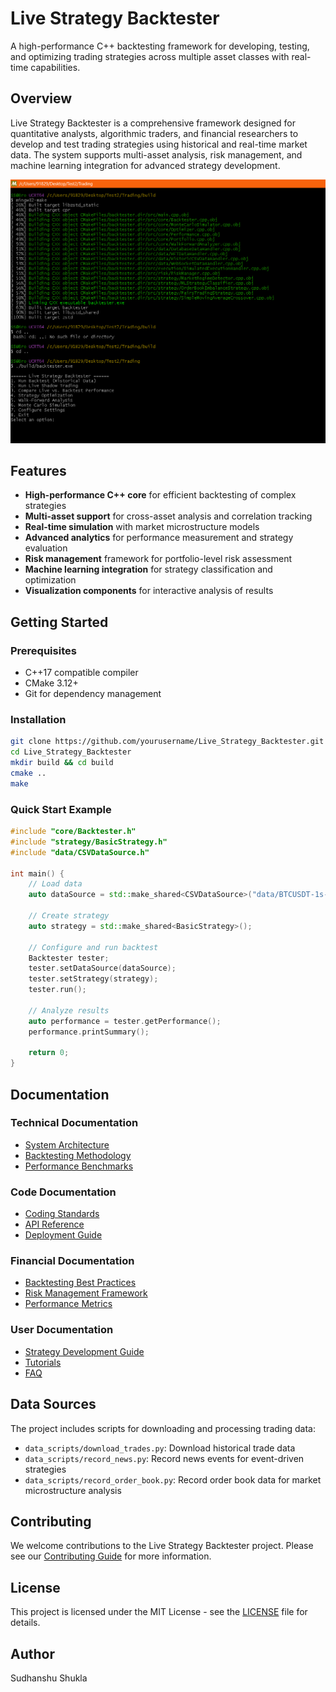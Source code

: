 # Live Strategy Backtester

A high-performance C++ backtesting framework for developing, testing, and optimizing trading strategies across multiple asset classes with real-time capabilities.

## Overview

Live Strategy Backtester is a comprehensive framework designed for quantitative analysts, algorithmic traders, and financial researchers to develop and test trading strategies using historical and real-time market data. The system supports multi-asset analysis, risk management, and machine learning integration for advanced strategy development.

![Screenshot of the backtester's user interface.](./backtester.png)

## Features

- **High-performance C++ core** for efficient backtesting of complex strategies
- **Multi-asset support** for cross-asset analysis and correlation tracking
- **Real-time simulation** with market microstructure models
- **Advanced analytics** for performance measurement and strategy evaluation
- **Risk management** framework for portfolio-level risk assessment
- **Machine learning integration** for strategy classification and optimization
- **Visualization components** for interactive analysis of results

## Getting Started

### Prerequisites

- C++17 compatible compiler
- CMake 3.12+
- Git for dependency management

### Installation

```bash
git clone https://github.com/yourusername/Live_Strategy_Backtester.git
cd Live_Strategy_Backtester
mkdir build && cd build
cmake ..
make
```

### Quick Start Example

```cpp
#include "core/Backtester.h"
#include "strategy/BasicStrategy.h"
#include "data/CSVDataSource.h"

int main() {
    // Load data
    auto dataSource = std::make_shared<CSVDataSource>("data/BTCUSDT-1s-2025-07-13.csv");

    // Create strategy
    auto strategy = std::make_shared<BasicStrategy>();

    // Configure and run backtest
    Backtester tester;
    tester.setDataSource(dataSource);
    tester.setStrategy(strategy);
    tester.run();

    // Analyze results
    auto performance = tester.getPerformance();
    performance.printSummary();

    return 0;
}
```

## Documentation

### Technical Documentation

- [System Architecture](docs/technical/architecture.md)
- [Backtesting Methodology](docs/technical/backtesting_methodology.md)
- [Performance Benchmarks](docs/technical/performance_benchmarks.md)

### Code Documentation

- [Coding Standards](docs/code/coding_standards.md)
- [API Reference](docs/code/api_reference.md)
- [Deployment Guide](docs/code/deployment_guide.md)

### Financial Documentation

- [Backtesting Best Practices](docs/financial/backtesting_best_practices.md)
- [Risk Management Framework](docs/financial/risk_management.md)
- [Performance Metrics](docs/financial/performance_metrics.md)

### User Documentation

- [Strategy Development Guide](docs/user/strategy_development.md)
- [Tutorials](docs/user/tutorials.md)
- [FAQ](docs/user/faq.md)

## Data Sources

The project includes scripts for downloading and processing trading data:

- `data_scripts/download_trades.py`: Download historical trade data
- `data_scripts/record_news.py`: Record news events for event-driven strategies
- `data_scripts/record_order_book.py`: Record order book data for market microstructure analysis

## Contributing

We welcome contributions to the Live Strategy Backtester project. Please see our [Contributing Guide](CONTRIBUTING.md) for more information.

## License

This project is licensed under the MIT License - see the [LICENSE](LICENSE) file for details.

## Author

Sudhanshu Shukla
